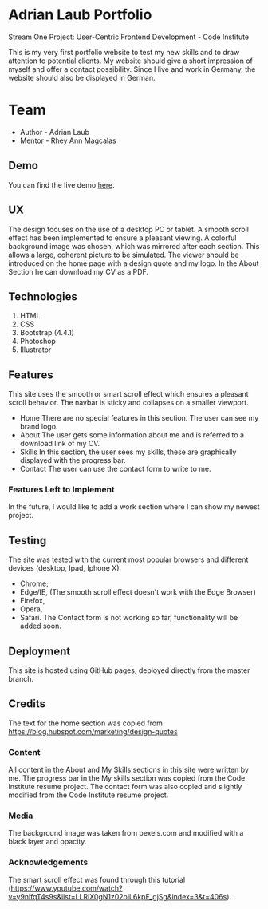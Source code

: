 # Adrian Laub Portfolio
Stream One Project: User-Centric Frontend Development - Code Institute

This is my very first portfolio website to test my new skills and to draw attention to potential clients.
My website should give a short impression of myself and offer a contact possibility. Since I live and work in Germany, the website should also be displayed in German.

# Team
* Author - Adrian Laub
* Mentor - Rhey Ann Magcalas

## Demo
You can find the live demo [here](https://lemon-squeezy.github.io/milestone-project-1/).

## UX
The design focuses on the use of a desktop PC or tablet. A smooth scroll effect has been implemented to ensure a pleasant viewing. A colorful background image was chosen, which was mirrored after each section. This allows a large, coherent picture to be simulated.
The viewer should be introduced on the home page with a design quote and my logo. In the About Section he can download my CV as a PDF.

## Technologies
1. HTML
2. CSS
3. Bootstrap (4.4.1)
4. Photoshop
5. Illustrator

## Features
This site uses the smooth or smart scroll effect which ensures a pleasant scroll behavior. The navbar is sticky and collapses on a smaller viewport.
* Home
There are no special features in this section. The user can see my brand logo.
* About
The user gets some information about me and is referred to a download link of my CV.
* Skills
In this section, the user sees my skills, these are graphically displayed with the progress bar.
* Contact
The user can use the contact form to write to me.

### Features Left to Implement
In the future, I would like to add a work section where I can show my newest project.

## Testing
The site was tested with the current most popular browsers and different devices (desktop, Ipad, Iphone X):
* Chrome;
* Edge/IE, (The smooth scroll effect doesn't work with the Edge Browser)
* Firefox,
* Opera,
* Safari.
The Contact form is not working so far, functionality will be added soon.

## Deployment
This site is hosted using GitHub pages, deployed directly from the master branch.

## Credits
The text for the home section was copied from https://blog.hubspot.com/marketing/design-quotes

### Content
All content in the About and My Skills sections in this site were written by me.
The progress bar in the My skills section was copied from the Code Institute resume project.
The contact form was also copied and slightly modified from the Code Institute resume project.

### Media
The background image was taken from pexels.com and modified with a black layer and opacity.

### Acknowledgements
The smart scroll effect was found through this tutorial (https://www.youtube.com/watch?v=y9nlfqT4s9s&list=LLRiX0gN1z02olL6kpF_gjSg&index=3&t=406s).
